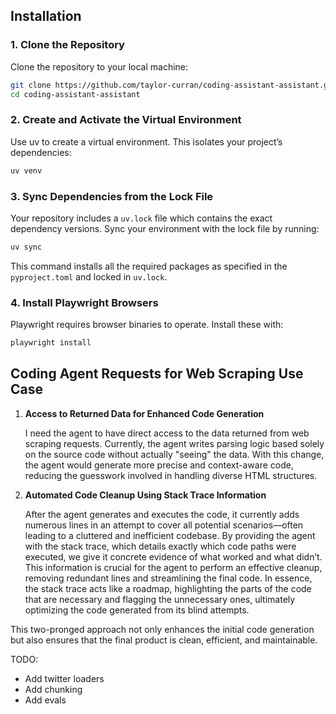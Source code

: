 ## Installation 


### 1. Clone the Repository 


Clone the repository to your local machine:



```bash
git clone https://github.com/taylor-curran/coding-assistant-assistant.git
cd coding-assistant-assistant
```


### 2. Create and Activate the Virtual Environment 


Use uv to create a virtual environment. This isolates your project’s dependencies:



```bash
uv venv
```


### 3. Sync Dependencies from the Lock File 

Your repository includes a `uv.lock` file which contains the exact dependency versions. Sync your environment with the lock file by running:


```bash
uv sync
```

This command installs all the required packages as specified in the `pyproject.toml` and locked in `uv.lock`.

### 4. Install Playwright Browsers 


Playwright requires browser binaries to operate. Install these with:



```bash
playwright install
```

## Coding Agent Requests for Web Scraping Use Case 

1. **Access to Returned Data for Enhanced Code Generation**

    I need the agent to have direct access to the data returned from web scraping requests. Currently, the agent writes parsing logic based solely on the source code without actually "seeing" the data. With this change, the agent would generate more precise and context-aware code, reducing the guesswork involved in handling diverse HTML structures.
2. **Automated Code Cleanup Using Stack Trace Information**

    After the agent generates and executes the code, it currently adds numerous lines in an attempt to cover all potential scenarios—often leading to a cluttered and inefficient codebase. By providing the agent with the stack trace, which details exactly which code paths were executed, we give it concrete evidence of what worked and what didn’t. This information is crucial for the agent to perform an effective cleanup, removing redundant lines and streamlining the final code. In essence, the stack trace acts like a roadmap, highlighting the parts of the code that are necessary and flagging the unnecessary ones, ultimately optimizing the code generated from its blind attempts.

This two-pronged approach not only enhances the initial code generation but also ensures that the final product is clean, efficient, and maintainable.



TODO:
- Add twitter loaders
- Add chunking
- Add evals